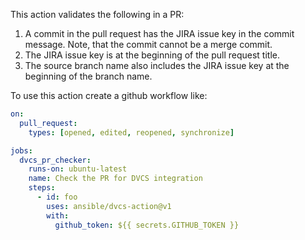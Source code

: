 This action validates the following in a PR:
1. A commit in the pull request has the JIRA issue key in the commit message. Note, that the commit cannot be a merge commit.
1. The JIRA issue key is at the beginning of the pull request title.
1. The source branch name also includes the JIRA issue key at the beginning of the branch name.

To use this action create a github workflow like:
```yaml
on:
  pull_request:
    types: [opened, edited, reopened, synchronize]

jobs:
  dvcs_pr_checker:
    runs-on: ubuntu-latest
    name: Check the PR for DVCS integration
    steps:
      - id: foo
        uses: ansible/dvcs-action@v1
        with:
          github_token: ${{ secrets.GITHUB_TOKEN }}

```
